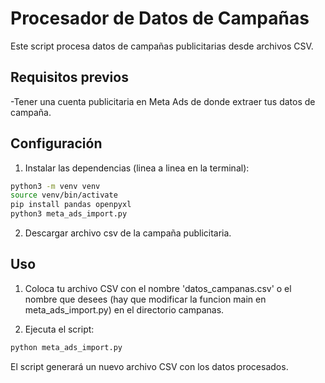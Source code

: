 # Procesador de Datos de Campañas

Este script procesa datos de campañas publicitarias desde archivos CSV.

## Requisitos previos

-Tener una cuenta publicitaria en Meta Ads de donde extraer tus datos de campaña.

## Configuración

1. Instalar las dependencias (linea a linea en la terminal):
```bash
python3 -m venv venv
source venv/bin/activate
pip install pandas openpyxl
python3 meta_ads_import.py

```

2. Descargar archivo csv de la campaña publicitaria.

## Uso

1. Coloca tu archivo CSV con el nombre 'datos_campanas.csv' o el nombre que desees (hay que modificar la funcion main en meta_ads_import.py) en el directorio campanas.

2. Ejecuta el script:
```bash
python meta_ads_import.py
```
El script generará un nuevo archivo CSV con los datos procesados.
